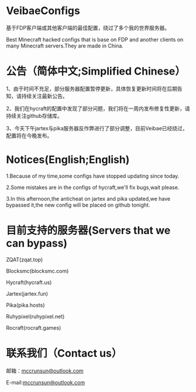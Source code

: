 # VeibaeConfigs
基于FDP客户端或其他客户端的最佳配置，绕过了多个我的世界服务器。

Best Minecraft hacked configs that is base on FDP and another clients on many Minecraft servers.They are made in China.

# 公告（简体中文;Simplified Chinese）
1、由于时间不充足，部分服务器配置暂停更新，具体恢复更新时间将在后期告知，请持续关注最新公告。

2、我们在hycraft的配置中发现了部分问题，我们将在一周内发布修复性更新，请持续关注github存储库。

3、今天下午jartex与pika服务器反作弊进行了部分调整，目前Veibae已经绕过，配置将在今晚发布。

# Notices(English;English)
1.Because of my time,some configs have stopped updating since today.

2.Some mistakes are in the configs of hycraft,we'll fix bugs,wait please.

3.In this afternoon,the anticheat on jartex and pika updated,we have bypassed it,the new config will be placed on github tonight.

# 目前支持的服务器(Servers that we can bypass)
ZQAT(zqat.top)

Blocksmc(blocksmc.com)

Hycraft(hycraft.us)

Jartex(jartex.fun)

Pika(pika.hosts)

Ruhypixel(ruhypixel.net)

Rocraft(rocraft.games)

# 联系我们（Contact us）
邮箱：mccrunsun@outlook.com

E-mail:mccrunsun@outlook.com
